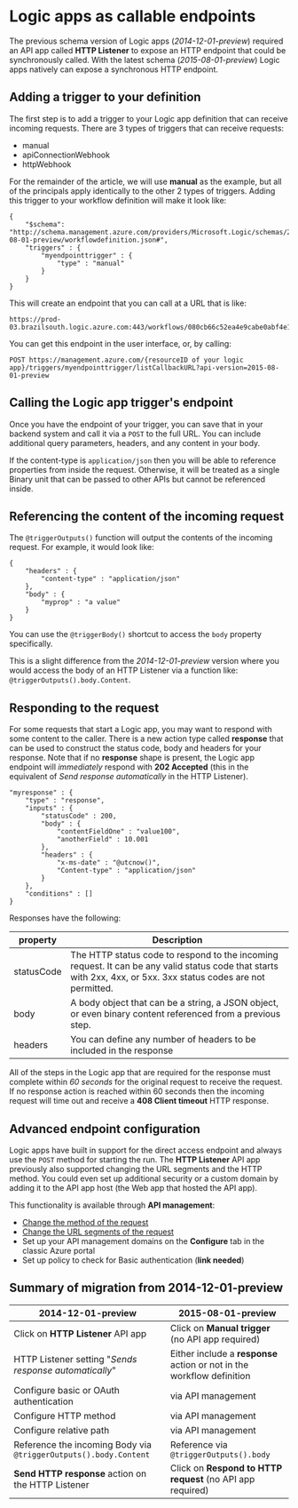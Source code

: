 <properties
   pageTitle="Logic apps as callable endpoints"
   description="How to create and configure the HTTP listener and use it in a logic app in Azure App Service"
   services="app-service\logic"
   documentationCenter=".net,nodejs,java"
   authors="anuragdalmia"
   manager="dwrede"
   editor=""/>

<tags
   ms.service="app-service-logic"
   ms.devlang="multiple"
   ms.topic="article"
   ms.tgt_pltfrm="na"
   ms.workload="integration"
   ms.date="02/17/2016"
   ms.author="stepsic"/>


# Logic apps as callable endpoints

The previous schema version of Logic apps (*2014-12-01-preview*) required an API app called **HTTP Listener** to expose an HTTP endpoint that could be synchronously called. With the latest schema (*2015-08-01-preview*) Logic apps natively can expose a synchronous HTTP endpoint.

## Adding a trigger to your definition
The first step is to add a trigger to your Logic app definition that can receive incoming requests. There are 3 types of triggers that can receive requests:
* manual
* apiConnectionWebhook
* httpWebhook

For the remainder of the article, we will use **manual** as the example, but all of the principals apply identically to the other 2 types of triggers. Adding this trigger to your workflow definition will make it look like:

```
{
    "$schema": "http://schema.management.azure.com/providers/Microsoft.Logic/schemas/2015-08-01-preview/workflowdefinition.json#",
    "triggers" : {
        "myendpointtrigger" : {
            "type" : "manual"
        }
    }
}
```

This will create an endpoint that you can call at a URL that is like:
 
```
https://prod-03.brazilsouth.logic.azure.com:443/workflows/080cb66c52ea4e9cabe0abf4e197deff/triggers/myendpointtrigger?...
```

You can get this endpoint in the user interface, or, by calling:

```
POST https://management.azure.com/{resourceID of your logic app}/triggers/myendpointtrigger/listCallbackURL?api-version=2015-08-01-preview
```

## Calling the Logic app trigger's endpoint
Once you have the endpoint of your trigger, you can save that in your backend system and call it via a `POST` to the full URL. You can include additional query parameters, headers, and any content in your body.

If the content-type is `application/json` then you will be able to reference properties from inside the request. Otherwise, it will be treated as a single Binary unit that can be passed to other APIs but cannot be referenced inside.

## Referencing the content of the incoming request
The `@triggerOutputs()` function will output the contents of the incoming request. For example, it would look like:

```
{
    "headers" : {
        "content-type" : "application/json"
    },
    "body" : {
        "myprop" : "a value"
    }
}
```

You can use the `@triggerBody()` shortcut to access the `body` property specifically. 

This is a slight difference from the *2014-12-01-preview* version where you would access the body of an HTTP Listener via a function like: `@triggerOutputs().body.Content`. 

## Responding to the request
For some requests that start a Logic app, you may want to respond with some content to the caller. There is a new action type called **response** that can be used to construct the status code, body and headers for your response. Note that if no **response** shape is present, the Logic app endpoint will *immediately* respond with **202 Accepted** (this in the equivalent of *Send response automatically* in the HTTP Listener).

```
"myresponse" : {
    "type" : "response",
    "inputs" : {
        "statusCode" : 200,
        "body" : {
            "contentFieldOne" : "value100",
            "anotherField" : 10.001
        },
        "headers" : {
            "x-ms-date" : "@utcnow()",
            "Content-type" : "application/json"
        }
    },
    "conditions" : []
}
```

Responses have the following:

| property | Description |
| -------- | ----------- |
| statusCode | The HTTP status code to respond to the incoming request. It can be any valid status code that starts with 2xx, 4xx, or 5xx. 3xx status codes are not permitted. | 
| body | A body object that can be a string, a JSON object, or even binary content referenced from a previous step. | 
| headers | You can define any number of headers to be included in the response | 

All of the steps in the Logic app that are required for the response must complete within *60 seconds* for the original request to receive the request. If no response action is reached within 60 seconds then the incoming request will time out and receive a **408 Client timeout** HTTP response. 

## Advanced endpoint configuration
Logic apps have built in support for the direct access endpoint and always use the `POST` method for starting the run. The **HTTP Listener** API app previously also supported changing the URL segments and the HTTP method. You could even set up additional security or a custom domain by adding it to the API app host (the Web app that hosted the API app). 

This functionality is available through **API management**:
* [Change the method of the request](https://msdn.microsoft.com/library/azure/dn894085.aspx#SetRequestMethod)
* [Change the URL segments of the request](https://msdn.microsoft.com/library/azure/7406a8ce-5f9c-4fae-9b0f-e574befb2ee9#RewriteURL)
* Set up your API management domains on the **Configure** tab in the classic Azure portal
* Set up policy to check for Basic authentication (**link needed**)

## Summary of migration from 2014-12-01-preview

|  2014-12-01-preview | 2015-08-01-preview |
|---------------------|--------------------|
| Click on **HTTP Listener** API app | Click on **Manual trigger** (no API app required) |
| HTTP Listener setting "*Sends response automatically*" | Either include a **response** action or not in the workflow definition |
| Configure basic or OAuth authentication | via API management |
| Configure HTTP method | via API management |
| Configure relative path | via API management |
| Reference the incoming Body via  `@triggerOutputs().body.Content` | Reference via `@triggerOutputs().body` |
| **Send HTTP response** action on the HTTP Listener | Click on **Respond to HTTP request** (no API app required)
